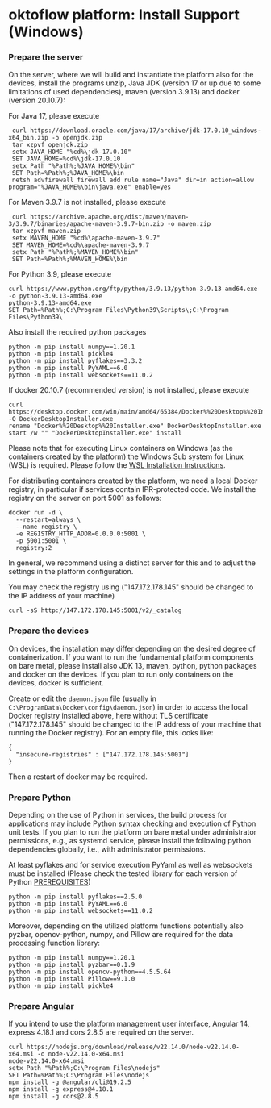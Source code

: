 # oktoflow platform: Install Support (Windows)

### Prepare the server

On the server, where we will build and instantiate the platform also for the devices, install the programs unzip, Java JDK (version 17 or up due to some limitations of used dependencies), maven (version 3.9.13) and docker (version 20.10.7):

For Java 17, please execute

     curl https://download.oracle.com/java/17/archive/jdk-17.0.10_windows-x64_bin.zip -o openjdk.zip
     tar xzpvf openjdk.zip
     setx JAVA_HOME "%cd%\jdk-17.0.10"
     SET JAVA_HOME=%cd%\jdk-17.0.10
     setx Path "%Path%;%JAVA_HOME%\bin"
     SET Path=%Path%;%JAVA_HOME%\bin
     netsh advfirewall firewall add rule name="Java" dir=in action=allow program="%JAVA_HOME%\bin\java.exe" enable=yes

For Maven 3.9.7 is not installed, please execute

     curl https://archive.apache.org/dist/maven/maven-3/3.9.7/binaries/apache-maven-3.9.7-bin.zip -o maven.zip
     tar xzpvf maven.zip
     setx MAVEN_HOME "%cd%\apache-maven-3.9.7"
     SET MAVEN_HOME=%cd%\apache-maven-3.9.7
     setx Path "%Path%;%MAVEN_HOME%\bin"
     SET Path=%Path%;%MAVEN_HOME%\bin
     
For Python 3.9, please execute 

    curl https://www.python.org/ftp/python/3.9.13/python-3.9.13-amd64.exe -o python-3.9.13-amd64.exe
    python-3.9.13-amd64.exe
    SET Path=%Path%;C:\Program Files\Python39\Scripts\;C:\Program Files\Python39\

Also install the required python packages

    python -m pip install numpy==1.20.1
    python -m pip install pickle4
    python -m pip install pyflakes==3.3.2
    python -m pip install PyYAML==6.0
    python -m pip install websockets==11.0.2
    
If docker 20.10.7 (recommended version) is not installed, please execute 

    curl https://desktop.docker.com/win/main/amd64/65384/Docker%%20Desktop%%20Installer.exe -O DockerDesktopInstaller.exe
    rename "Docker%%20Desktop%%20Installer.exe" DockerDesktopInstaller.exe
    start /w "" "DockerDesktopInstaller.exe" install
    
Please note that for executing Linux containers on Windows (as the containers created by the platform) the Windows Sub system for Linux (WSL) is required. Please follow the [WSL Installation Instructions](https://ubuntu.com/tutorials/install).

For distributing containers created by the platform, we need a local Docker registry, in particular if services contain IPR-protected code. We install the registry on the server on port 5001 as follows:

    docker run -d \
      --restart=always \
      --name registry \
      -e REGISTRY_HTTP_ADDR=0.0.0.0:5001 \
      -p 5001:5001 \
      registry:2

In general, we recommend using a distinct server for this and to adjust the settings in the platform configuration.

You may check the registry using ("147.172.178.145" should be changed to the IP address of your machine)
    
    curl -sS http://147.172.178.145:5001/v2/_catalog
    
### Prepare the devices

On devices, the installation may differ depending on the desired degree of containerization. If you want to run the fundamental platform components on bare metal, please install also JDK 13, maven, python, python packages and docker on the devices. If you plan to run only containers on the devices, docker is sufficient.

Create or edit the ``daemon.json`` file (usually in ``C:\ProgramData\Docker\config\daemon.json``) in order to access the local Docker registry installed above, here without TLS certificate ("147.172.178.145" should be changed to the IP address of your machine that running the Docker registry). For an empty file, this looks like:

    {
      "insecure-registries" : ["147.172.178.145:5001"]
    }
    
Then a restart of docker may be required.

### Prepare Python

Depending on the use of Python in services, the build process for applications may include Python syntax checking and execution of Python unit tests. If you plan to run the platform on bare metal under administrator permissions, e.g., as systemd service, please install the following python dependencies globally, i.e., with administrator permissions.

At least pyflakes and for service execution PyYaml as well as websockets must be installed (Please check the tested library for each version of Python [PREREQUISITES](PREREQUISITES.md))

    python -m pip install pyflakes==2.5.0
    python -m pip install PyYAML==6.0
    python -m pip install websockets==11.0.2
 
Moreover, depending on the utilized platform functions potentially also pyzbar, opencv-python, numpy, and Pillow are required for the data processing function library:

    python -m pip install numpy==1.20.1
    python -m pip install pyzbar==0.1.9
    python -m pip install opencv-python==4.5.5.64
    python -m pip install Pillow==9.1.0
    python -m pip install pickle4

### Prepare Angular

If you intend to use the platform management user interface, Angular 14, express 4.18.1 and cors 2.8.5 are required on the server. 

    curl https://nodejs.org/download/release/v22.14.0/node-v22.14.0-x64.msi -o node-v22.14.0-x64.msi
    node-v22.14.0-x64.msi
    setx Path "%Path%;C:\Program Files\nodejs"
    SET Path=%Path%;C:\Program Files\nodejs
    npm install -g @angular/cli@19.2.5
    npm install -g express@4.18.1
    npm install -g cors@2.8.5
